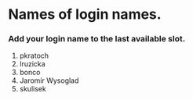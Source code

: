 # Names of login names.

### Add your login name to the last available slot.

1. pkratoch
2. lruzicka
3. bonco
4. Jaromír Wysoglad
5. skulisek
